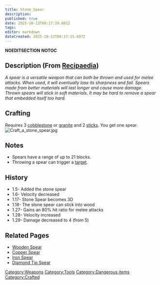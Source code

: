 ```yaml
---
title: Stone_Spear
description: 
published: true
date: 2025-10-13T00:17:19.601Z
tags: 
editor: markdown
dateCreated: 2025-10-13T00:17:15.697Z
---
```


__NOEDITSECTION__ __NOTOC__

## Description (From [Recipaedia](Recipaedia "wikilink"))

*A spear is a versatile weapon that can both be thrown and used for
melee attacks. When used, it will eventually lose its sharpness and
fail. Spears made from better materials will last longer and cause more
damage. Thrown spears will stick in soft materials. It may be hard to
remove a spear that embedded itself too hard.*

## Crafting

Requires 3 [cobblestone](Cobblestone "wikilink") or
[granite](Granite "wikilink") and 2 [sticks](Stick "wikilink"). You get
one spear. ![Craft_a_stone_spear.jpg](Craft_a_stone_spear.jpg
"Craft_a_stone_spear.jpg")

## Notes

  - Spears have a range of up to 21 blocks.
  - Throwing a spear can trigger a [target](target "wikilink").

## History

  - 1.5- Added the stone spear
  - 1.6- Velocity decreased
  - 1.17- Stone Spear becomes 3D
  - 1.18- The stone spear can stick into wood
  - 1.27- Gains an 80% hit ratio for melee attacks
  - 1.28- Velocity increased
  - 1.29- Damage decreased to 4 (from 5)

## Related Pages

  - [Wooden Spear](Wooden_Spear "wikilink")
  - [Copper Spear](Copper_Spear "wikilink")
  - [Iron Spear](Iron_Spear "wikilink")
  - [Diamond Tip Spear](Diamond_Tip_Spear "wikilink")

[Category:Weapons](Category:Weapons "wikilink")
[Category:Tools](Category:Tools "wikilink") [Category:Dangerous
items](Category:Dangerous_items "wikilink")
[Category:Crafted](Category:Crafted "wikilink")